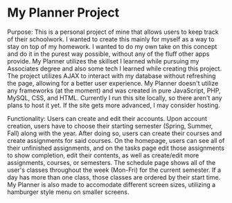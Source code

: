 # My Planner Project

Purpose:
This is a personal project of mine that allows users to keep track of their schoolwork. I wanted to create this mainly for myself as a way to stay on top of my homework. I wanted to do my own take on this concept and do it in the purest way possible, without any of the fluff other apps provide. My Planner utilizes the skillset I learned while pursuing my Associates degree and also some tech I learned while creating this project. The project utilizes AJAX to interact with my database without refreshing the page, allowing for a better user experience. My Planner doesn't utilize any frameworks (at the moment) and was created in pure JavaScript, PHP, MySQL, CSS, and HTML. Currently I run this site locally, so there aren't any plans to host it yet. If the site gets more advanced, I may consider hosting.

Functionality:
Users can create and edit their accounts. Upon account creation, users have to choose their starting semester (Spring, Summer, Fall) along with the year. After doing so, users can create their courses and create assignments for said courses. On the homepage, users can see all of their unfinished assignments, and on the tasks page edit those assignments to show completion, edit their contents, as well as create/edit more assignments, courses, or semesters. The schedule page shows all of the user's classes throughout the week (Mon-Fri) for the current semester. If a day has more than one class, those classes are ordered by their start time. My Planner is also made to accomodate different screen sizes, utilizing a hamburger style menu on smaller screens.

